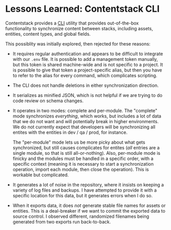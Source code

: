 # Lessons Learned: Contentstack CLI

Contentstack provides a [CLI][1] utility that provides out-of-the-box
functionality to synchronize content between stacks, including assets,
entities, content types, and global fields.

This possiblity was initially explored, then rejected for these reasons:

- It requires regular authentication and appears to be difficult to integrate
  with our `.env` file. It is possible to add a management token manually, but
  this token is shared machine-wide and is not specific to a project. It is
  possible to give that token a project-specific alias, but then you have to
  refer to the alias for every command, which complicates scripting.

- The CLI does not handle deletions in either synchronization direction.

- It serializes as minified JSON, which is not helpful if we are trying to
  do code review on schema changes.

- It operates in two modes: complete and per-module. The "complete" mode
  synchronizes _everything_, which works, but includes a lot of data that we
  do not want and will potentially break in higher environments. We do not
  currently expect that developers will be synchronizing all entites with
  the entities in dev / qa / prod, for instance.

  The "per-module" mode lets us be more picky about what gets synchronized,
  but still causes complicates for entites (_all_ entries are a single module,
  so that is still all-or-nothing). Also, per-module mode is finicky and the
  modules must be handled in a specific order, with a specific context (meaning
  it is necessary to start a synchronization operation, import each module,
  then close the operation). This is workable but complicated.

- It generates a lot of noise in the repository, where it insists on keeping
  a variety of log files and backups. I have attempted to provide it with a
  specific location for this data, but it generates errors when I do so.

- When it exports data, it does _not_ generate stable file names for assets or
  entities. This is a deal-breaker if we want to commit the exported data to
  source control. I observed different, randomized filenames being generated
  from two exports run back-to-back.

[1]: https://www.contentstack.com/docs/developers/cli 'Contentstack CLI'
